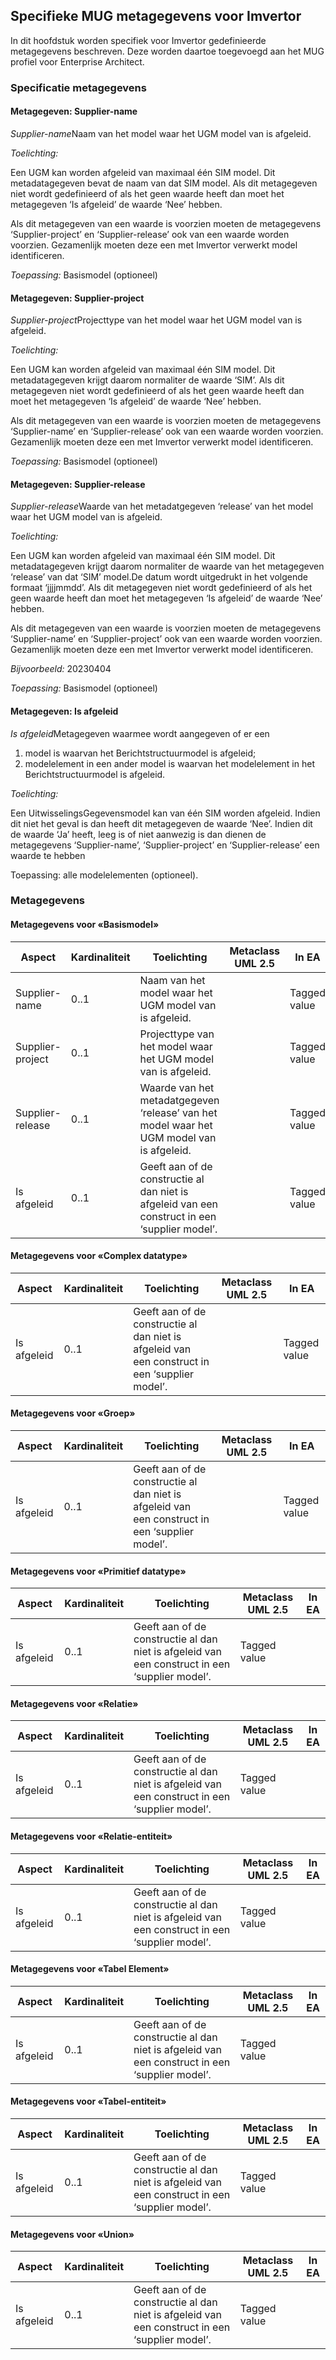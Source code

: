 ## Specifieke MUG metagegevens voor Imvertor

In dit hoofdstuk worden specifiek voor Imvertor gedefinieerde metagegevens beschreven. Deze worden daartoe toegevoegd aan het MUG profiel voor Enterprise Architect.

### Specificatie metagegevens 

#### Metagegeven: Supplier-name

<aside class="definition">
  <dfn data-lt="objecten">Supplier-name</dfn>Naam van het model waar het UGM model van is afgeleid.
</aside>

_Toelichting:_

Een UGM kan worden afgeleid van maximaal één SIM model. Dit metadatagegeven bevat de naam van dat SIM model. Als dit metagegeven niet wordt gedefinieerd of als het geen waarde heeft dan moet het metagegeven ‘Is afgeleid’ de waarde ‘Nee’ hebben.

Als dit metagegeven van een waarde is voorzien moeten de metagegevens ‘Supplier-project’ en ‘Supplier-release’ ook van een waarde worden voorzien. Gezamenlijk moeten deze een met Imvertor verwerkt model identificeren.

_Toepassing:_ Basismodel (optioneel)

#### Metagegeven: Supplier-project

<aside class="definition">
  <dfn data-lt="objecten">Supplier-project</dfn>Projecttype van het model waar het UGM model van is afgeleid.
</aside>

_Toelichting:_

Een UGM kan worden afgeleid van maximaal één SIM model. Dit metadatagegeven krijgt daarom normaliter de waarde ‘SIM’. Als dit metagegeven niet wordt gedefinieerd of als het geen waarde heeft dan moet het metagegeven ‘Is afgeleid’ de waarde ‘Nee’ hebben.

Als dit metagegeven van een waarde is voorzien moeten de metagegevens ‘Supplier-name’ en ‘Supplier-release’ ook van een waarde worden voorzien. Gezamenlijk moeten deze een met Imvertor verwerkt model identificeren.

_Toepassing:_ Basismodel (optioneel)

#### Metagegeven: Supplier-release

<aside class="definition">
  <dfn data-lt="objecten">Supplier-release</dfn>Waarde van het metadatgegeven ‘release’ van het model waar het UGM model van is afgeleid.
</aside>

_Toelichting:_

Een UGM kan worden afgeleid van maximaal één SIM model. Dit metadatagegeven krijgt daarom normaliter de waarde van het metagegeven ‘release’ van dat ‘SIM’ model.De datum wordt uitgedrukt in het volgende formaat ‘jjjjmmdd’. Als dit metagegeven niet wordt gedefinieerd of als het geen waarde heeft dan moet het metagegeven ‘Is afgeleid’ de waarde ‘Nee’ hebben.

Als dit metagegeven van een waarde is voorzien moeten de metagegevens ‘Supplier-name’ en ‘Supplier-project’ ook van een waarde worden voorzien. Gezamenlijk moeten deze een met Imvertor verwerkt model identificeren.

_Bijvoorbeeld:_ 20230404

_Toepassing:_ Basismodel (optioneel)

#### Metagegeven: Is afgeleid

<aside class="definition">
  <dfn data-lt="objecten">Is afgeleid</dfn>Metagegeven waarmee wordt aangegeven of er een
  
1.	model is waarvan het Berichtstructuurmodel is afgeleid;
2.	modelelement in een ander model is waarvan het modelelement in het Berichtstructuurmodel is afgeleid.
</aside>

_Toelichting:_

Een UitwisselingsGegevensmodel kan van één SIM worden afgeleid. Indien dit niet het geval is dan heeft dit metagegeven de waarde ‘Nee’. Indien dit de waarde ‘Ja’ heeft, leeg is of niet aanwezig is dan dienen de metagegevens ‘Supplier-name’, ‘Supplier-project’ en ‘Supplier-release’ een waarde te hebben

Toepassing: alle modelelementen (optioneel).
 
### Metagegevens

#### Metagegevens voor «Basismodel»

| Aspect | Kardinaliteit | Toelichting | Metaclass UML 2.5 | In EA |
| --- | --- | --- | --- | --- |
| Supplier-name | 0..1 | Naam van het model waar het UGM model van is afgeleid. |  | Tagged value |
| Supplier-project | 0..1 | Projecttype van het model waar het UGM model van is afgeleid. |  | Tagged value |
| Supplier-release | 0..1 | Waarde van het metadatgegeven ‘release’ van het model waar het UGM model van is afgeleid. |  | Tagged value |
| Is afgeleid | 0..1 | Geeft aan of de constructie al dan niet is afgeleid van een construct in een ‘supplier model’. |  | Tagged value |

#### Metagegevens voor «Complex datatype»

| Aspect | Kardinaliteit | Toelichting | Metaclass UML 2.5 | In EA |
| --- | --- | --- | --- | --- |
| Is afgeleid | 0..1 | Geeft aan of de constructie al dan niet is afgeleid van een construct in een ‘supplier model’. |  | Tagged value |

#### Metagegevens voor «Groep»

| Aspect | Kardinaliteit | Toelichting | Metaclass UML 2.5 | In EA |
| --- | --- | --- | --- | --- |
| Is afgeleid | 0..1 | Geeft aan of de constructie al dan niet is afgeleid van een construct in een ‘supplier model’. |  | Tagged value |

#### Metagegevens voor «Primitief datatype»

| Aspect | Kardinaliteit | Toelichting | Metaclass UML 2.5 | In EA |
| --- | --- | --- | --- | --- |
| Is afgeleid | 0..1 | Geeft aan of de constructie al dan niet is afgeleid van een construct in een ‘supplier model’. | Tagged value |

#### Metagegevens voor «Relatie»

| Aspect | Kardinaliteit | Toelichting | Metaclass UML 2.5 | In EA |
| --- | --- | --- | --- | --- |
| Is afgeleid | 0..1 | Geeft aan of de constructie al dan niet is afgeleid van een construct in een ‘supplier model’. | Tagged value |

#### Metagegevens voor «Relatie-entiteit»

| Aspect | Kardinaliteit | Toelichting | Metaclass UML 2.5 | In EA |
| --- | --- | --- | --- | --- |
| Is afgeleid | 0..1 | Geeft aan of de constructie al dan niet is afgeleid van een construct in een ‘supplier model’. | Tagged value |

#### Metagegevens voor «Tabel Element»

| Aspect | Kardinaliteit | Toelichting | Metaclass UML 2.5 | In EA |
| --- | --- | --- | --- | --- |
| Is afgeleid | 0..1 | Geeft aan of de constructie al dan niet is afgeleid van een construct in een ‘supplier model’. | Tagged value |

#### Metagegevens voor «Tabel-entiteit»

| Aspect | Kardinaliteit | Toelichting | Metaclass UML 2.5 | In EA |
| --- | --- | --- | --- | --- |
| Is afgeleid | 0..1 | Geeft aan of de constructie al dan niet is afgeleid van een construct in een ‘supplier model’. | Tagged value |

#### Metagegevens voor «Union»

| Aspect | Kardinaliteit | Toelichting | Metaclass UML 2.5 | In EA |
| --- | --- | --- | --- | --- |
| Is afgeleid | 0..1 | Geeft aan of de constructie al dan niet is afgeleid van een construct in een ‘supplier model’. | Tagged value |

